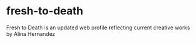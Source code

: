 # fresh-to-death
Fresh to Death is an updated web profile reflecting current creative works by Alina Hernandez

